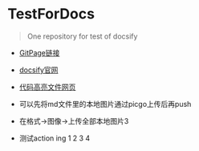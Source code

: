 # TestForDocs
> One repository for test of docsify

- [GitPage链接](https://heachy.github.io/TestForDocsify/#/)

- [docsify官网](https://docsify.js.org/#/zh-cn/quickstart)

- [代码高亮文件网页](https://cdn.jsdelivr.net/npm/prismjs@1/components/)

- 可以先将md文件里的本地图片通过picgo上传后再push

- 在格式->图像->上传全部本地图片3
- 测试action ing  1  2   3  4
